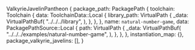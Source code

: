 ValkyrieJavelinPantheon {
    package_path: PackagePath {
        toolchain: Toolchain {
            data: ToolchainData::Local {
                library_path: VirtualPath {
                    _data: VirtualPathBuf(
                        "../../../library",
                    ),
                },
            },
        },
        name: `natural-number-game`,
        data: PackagePathSource::Local {
            path: VirtualPath {
                _data: VirtualPathBuf(
                    "../../../examples/natural-number-game",
                ),
            },
        },
    },
    instantiation_map: {},
    package_valkyrie_javelins: [],
}